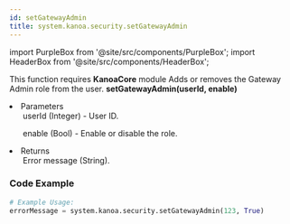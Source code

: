```yaml
---
id: setGatewayAdmin
title: system.kanoa.security.setGatewayAdmin
---
```


import PurpleBox from '@site/src/components/PurpleBox';
import HeaderBox from '@site/src/components/HeaderBox';

<PurpleBox>This function requires <b>KanoaCore</b> module</PurpleBox>
<HeaderBox header="Description">Adds or removes the Gateway Admin role from the user.</HeaderBox>
<HeaderBox header="Syntax">
    <b>setGatewayAdmin(userId, enable)</b>
    <li>Parameters <br />
        <ul>userId (Integer) - User ID.</ul>
        <ul>enable (Bool) - Enable or disable the role.</ul>
    </li>
    <li>Returns <br />
        <ul>Error message (String).</ul>
    </li>
</HeaderBox>

### Code Example

```python
# Example Usage:
errorMessage = system.kanoa.security.setGatewayAdmin(123, True)
